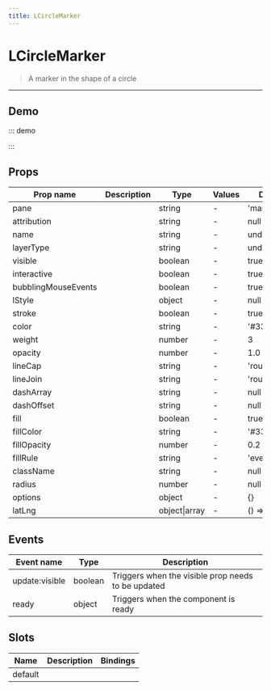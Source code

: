 ```yaml
---
title: LCircleMarker
---
```


# LCircleMarker

> A marker in the shape of a circle

---

## Demo

::: demo
<template>
<l-map style="height: 350px" :zoom="zoom" :center="center">
<l-tile-layer :url="url"></l-tile-layer>
<l-circle-marker
      :lat-lng="circle.center"
      :radius="circle.radius"
      :color="circle.color"
    />
</l-map>
</template>

<script>
import {LMap, LTileLayer, LCircleMarker} from 'vue2-leaflet';

export default {
  components: {
    LMap,
    LTileLayer,
    LCircleMarker
  },
  data () {
    return {
      url: 'https://{s}.tile.openstreetmap.org/{z}/{x}/{y}.png',
      zoom: 8,
      center: [47.313220, -1.319482],
      circle: {
        center: [47.413220, -1.0482],
        radius: 6,
        color: 'red'
      },
    };
  }
}
</script>

:::

## Props

| Prop name           | Description | Type          | Values | Default      |
| ------------------- | ----------- | ------------- | ------ | ------------ |
| pane                |             | string        | -      | 'markerPane' |
| attribution         |             | string        | -      | null         |
| name                |             | string        | -      | undefined    |
| layerType           |             | string        | -      | undefined    |
| visible             |             | boolean       | -      | true         |
| interactive         |             | boolean       | -      | true         |
| bubblingMouseEvents |             | boolean       | -      | true         |
| lStyle              |             | object        | -      | null         |
| stroke              |             | boolean       | -      | true         |
| color               |             | string        | -      | '#3388ff'    |
| weight              |             | number        | -      | 3            |
| opacity             |             | number        | -      | 1.0          |
| lineCap             |             | string        | -      | 'round'      |
| lineJoin            |             | string        | -      | 'round'      |
| dashArray           |             | string        | -      | null         |
| dashOffset          |             | string        | -      | null         |
| fill                |             | boolean       | -      | true         |
| fillColor           |             | string        | -      | '#3388ff'    |
| fillOpacity         |             | number        | -      | 0.2          |
| fillRule            |             | string        | -      | 'evenodd'    |
| className           |             | string        | -      | null         |
| radius              |             | number        | -      | null         |
| options             |             | object        | -      | {}           |
| latLng              |             | object\|array | -      | () => [0, 0] |

## Events

| Event name     | Type    | Description                                        |
| -------------- | ------- | -------------------------------------------------- |
| update:visible | boolean | Triggers when the visible prop needs to be updated |
| ready          | object  | Triggers when the component is ready               |

## Slots

| Name    | Description | Bindings |
| ------- | ----------- | -------- |
| default |             |          |
